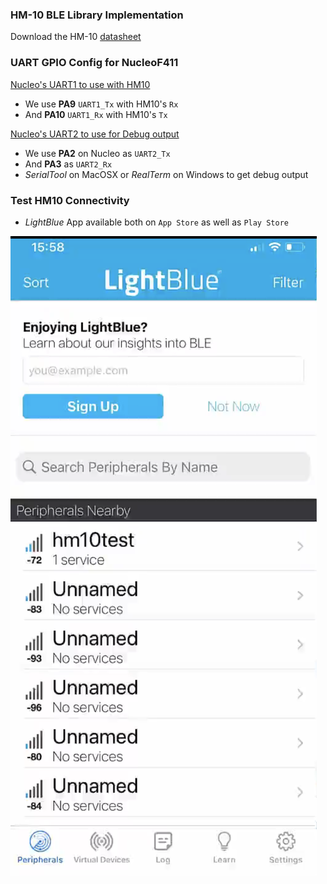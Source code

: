 ### HM-10 BLE Library Implementation

Download the HM-10 [datasheet](https://people.ece.cornell.edu/land/courses/ece4760/PIC32/uart/HM10/DSD%20TECH%20HM-10%20datasheet.pdf)

     
     
### UART GPIO Config for NucleoF411
      
<u>Nucleo's UART1 to use with HM10 </u>       	    
         
* We use **PA9** `UART1_Tx` with HM10's `Rx`
* And **PA10** `UART1_Rx` with HM10's `Tx`
       
       
<u>Nucleo's UART2 to use for Debug output</u>      
       
* We use **PA2** on Nucleo as `UART2_Tx`
* And **PA3** as `UART2_Rx`   
* _SerialTool_ on MacOSX or _RealTerm_ on Windows to get debug output      
      
      
### Test HM10 Connectivity
      
* _LightBlue_ App available both on `App Store` as well as `Play Store`    
      
<img src="images/lightblue_app.png" alt="LightBlue App" title="LightBlue App">      
      
                 